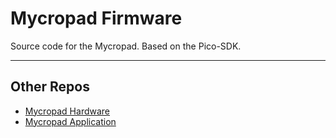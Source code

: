 # Mycropad Firmware
Source code for the Mycropad. Based on the Pico-SDK.

---
## Other Repos
- [Mycropad Hardware](https://github.com/meronz/mycropad-hw)
- [Mycropad Application](https://github.com/meronz/mycropad-app)
